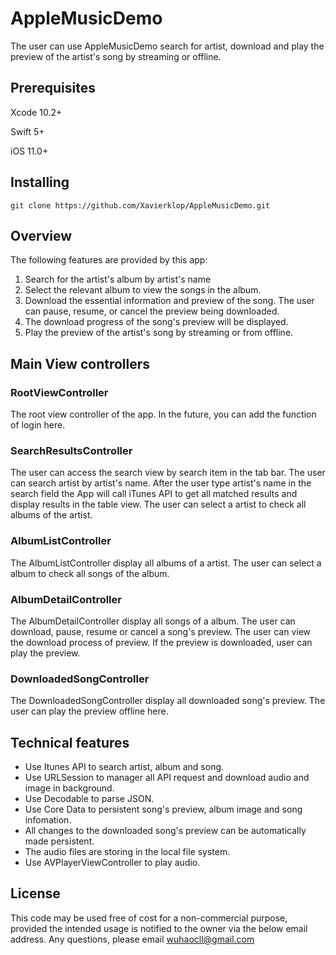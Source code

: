 # AppleMusicDemo
The user can use AppleMusicDemo search for artist, download and play the preview of the artist's song by streaming or offline.
## Prerequisites
Xcode 10.2+

Swift 5+

iOS 11.0+
## Installing
`git clone https://github.com/Xavierklop/AppleMusicDemo.git`
## Overview
The following features are provided by this app:

 1. Search for the artist's album by artist's name
 2. Select the relevant album to view the songs in the album.
 3. Download the essential information and preview of the song. The user can pause, resume, or cancel the preview being downloaded.
 5. The download progress of the song's preview will be displayed.
 4. Play the preview of the artist's song by streaming or from offline.
## Main View controllers
### RootViewController
The root view controller of the app. In the future, you can add the function of login here.
### SearchResultsController
The user can access the search view by search item in the tab bar. The user can search artist by artist's name. After the user type artist's name in the search field the App will call iTunes API to get all matched results and display results in the table view. The user can select a artist to check all albums of the artist.
### AlbumListController
The AlbumListController display all albums of a artist. The user can select a album to check all songs of the album.
### AlbumDetailController
The AlbumDetailController display all songs of a album. The user can download, pause, resume or cancel a song's preview. The user can view the download process of preview. If the preview is downloaded, user can play the preview.
### DownloadedSongController
The DownloadedSongController display all downloaded song's preview. The user can play the preview offline here.
## Technical features
- Use Itunes API to search artist, album and song.
- Use URLSession to manager all API request and download audio and image in background.
- Use Decodable to parse JSON.
- Use Core Data to persistent song's preview, album image and song infomation. 
- All changes to the downloaded song's preview can be automatically made persistent.
- The audio files are storing in the local file system.
- Use AVPlayerViewController to play audio.
## License
This code may be used free of cost for a non-commercial purpose, provided the intended usage is notified to the owner via the below email address.
Any questions, please email wuhaocll@gmail.com
